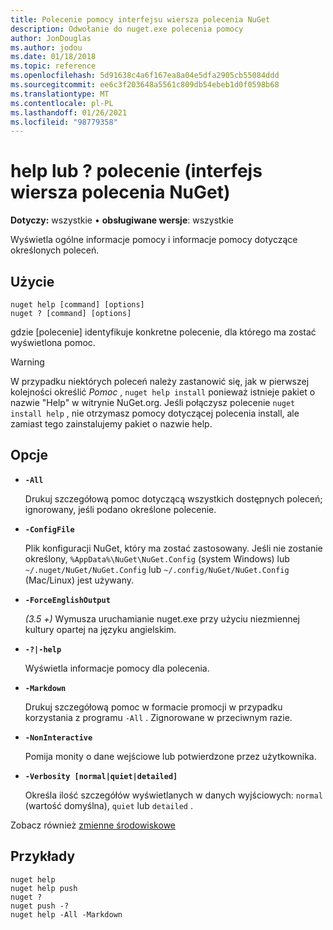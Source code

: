 ```yaml
---
title: Polecenie pomocy interfejsu wiersza polecenia NuGet
description: Odwołanie do nuget.exe polecenia pomocy
author: JonDouglas
ms.author: jodou
ms.date: 01/18/2018
ms.topic: reference
ms.openlocfilehash: 5d91638c4a6f167ea8a04e5dfa2905cb55084ddd
ms.sourcegitcommit: ee6c3f203648a5561c809db54ebeb1d0f0598b68
ms.translationtype: MT
ms.contentlocale: pl-PL
ms.lasthandoff: 01/26/2021
ms.locfileid: "98779358"
---
```

# <a name="help-or--command-nuget-cli"></a>help lub ? polecenie (interfejs wiersza polecenia NuGet)

**Dotyczy:** wszystkie &bullet; **obsługiwane wersje**: wszystkie

Wyświetla ogólne informacje pomocy i informacje pomocy dotyczące określonych poleceń.

## <a name="usage"></a>Użycie

```cli
nuget help [command] [options]
nuget ? [command] [options]
```

gdzie [polecenie] identyfikuje konkretne polecenie, dla którego ma zostać wyświetlona pomoc.

> [!Warning]
> W przypadku niektórych poleceń należy zastanowić się, jak w pierwszej kolejności określić *Pomoc* , `nuget help install` ponieważ istnieje pakiet o nazwie "Help" w witrynie NuGet.org. Jeśli połączysz polecenie `nuget install help` , nie otrzymasz pomocy dotyczącej polecenia install, ale zamiast tego zainstalujemy pakiet o nazwie help.

## <a name="options"></a>Opcje

- **`-All`**

  Drukuj szczegółową pomoc dotyczącą wszystkich dostępnych poleceń; ignorowany, jeśli podano określone polecenie.

- **`-ConfigFile`**

  Plik konfiguracji NuGet, który ma zostać zastosowany. Jeśli nie zostanie określony, `%AppData%\NuGet\NuGet.Config` (system Windows) lub `~/.nuget/NuGet/NuGet.Config` lub `~/.config/NuGet/NuGet.Config` (Mac/Linux) jest używany.

- **`-ForceEnglishOutput`**

  *(3.5 +)* Wymusza uruchamianie nuget.exe przy użyciu niezmiennej kultury opartej na języku angielskim.

- **`-?|-help`**

  Wyświetla informacje pomocy dla polecenia.

- **`-Markdown`**

  Drukuj szczegółową pomoc w formacie promocji w przypadku korzystania z programu `-All` . Zignorowane w przeciwnym razie.

- **`-NonInteractive`**

  Pomija monity o dane wejściowe lub potwierdzone przez użytkownika.

- **`-Verbosity [normal|quiet|detailed]`**

  Określa ilość szczegółów wyświetlanych w danych wyjściowych: `normal` (wartość domyślna), `quiet` lub `detailed` .

Zobacz również [zmienne środowiskowe](cli-ref-environment-variables.md)

## <a name="examples"></a>Przykłady

```cli
nuget help
nuget help push
nuget ?
nuget push -?
nuget help -All -Markdown
```
